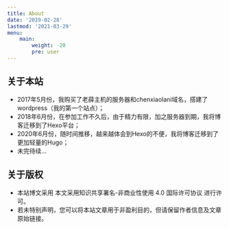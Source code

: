 ```yaml
---
title: About
date: '2019-02-28'
lastmod: '2021-03-29'
menu:
    main: 
        weight: -20
        pre: user
---
```


## 关于本站
* 2017年5月份，我购买了老薛主机的服务器和chenxiaolani域名，搭建了wordpress（我的第一个站点）；
* 2018年6月份，在参加工作不久后，由于精力有限，加之服务器到期，我将博客迁移到了Hexo平台；
* 2020年6月份，随时间推移，越来越体会到Hexo的不便，我将博客迁移到了更加轻量的Hugo；
* 未完待续...


## 关于版权
* 本站博文采用 本文采用知识共享署名-非商业性使用 4.0 国际许可协议 进行许可。
* 若未特别声明，您可以将本站文章用于非盈利目的，但请保留作者信息及文章原始链接。

